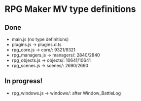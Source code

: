 # RPG Maker MV type definitions
## Done
- main.js (no type definitions)
- plugins.js → plugins.d.ts
- rpg_core.js → core/: 9321/9321
- rpg_managers.js → managers/: 2840/2840
- rpg_objects.js → objects/: 10641/10641
- rpg_scenes.js → scenes/: 2690/2690

## In progress!
- rpg_windows.js → windows/: after Window_BattleLog
